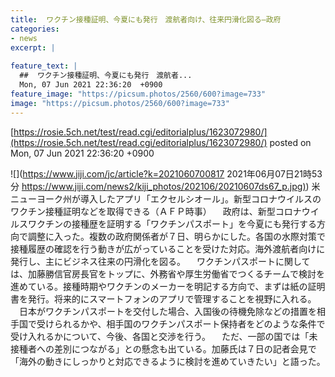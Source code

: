 ```yaml
---
title:  ワクチン接種証明、今夏にも発行　渡航者向け、往来円滑化図る—政府  
categories:
- news
excerpt: |
  
feature_text: |
  ##  ワクチン接種証明、今夏にも発行　渡航者...
  Mon, 07 Jun 2021 22:36:20  +0900
feature_image: "https://picsum.photos/2560/600?image=733"
image: "https://picsum.photos/2560/600?image=733"
---
```


[https://rosie.5ch.net/test/read.cgi/editorialplus/1623072980/](https://rosie.5ch.net/test/read.cgi/editorialplus/1623072980/)
posted on Mon, 07 Jun 2021 22:36:20  +0900

<!--more-->

![](https://www.jiji.com/jc/article?k=2021060700817 2021年06月07日21時53分 [https://www.jiji.com/news2/kiji_photos/202106/20210607ds67_p.jpg)](https://www.jiji.com/news2/kiji_photos/202106/20210607ds67_p.jpg)) 米ニューヨーク州が導入したアプリ「エクセルシオール」。新型コロナウイルスのワクチン接種証明などを取得できる（ＡＦＰ時事） 　政府は、新型コロナウイルスワクチンの接種歴を証明する「ワクチンパスポート」を今夏にも発行する方向で調整に入った。複数の政府関係者が７日、明らかにした。各国の水際対策で接種履歴の確認を行う動きが広がっていることを受けた対応。海外渡航者向けに発行し、主にビジネス往来の円滑化を図る。 　ワクチンパスポートに関しては、加藤勝信官房長官をトップに、外務省や厚生労働省でつくるチームで検討を進めている。接種時期やワクチンのメーカーを明記する方向で、まずは紙の証明書を発行。将来的にスマートフォンのアプリで管理することを視野に入れる。 　日本がワクチンパスポートを交付した場合、入国後の待機免除などの措置を相手国で受けられるかや、相手国のワクチンパスポート保持者をどのような条件で受け入れるかについて、今後、各国と交渉を行う。 　ただ、一部の国では「未接種者への差別につながる」との懸念も出ている。加藤氏は７日の記者会見で「海外の動きにしっかりと対応できるように検討を進めていきたい」と語った。
